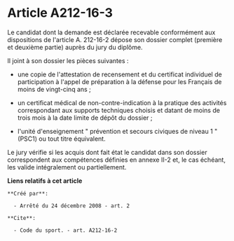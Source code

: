 # Article A212-16-3

Le candidat dont la demande est déclarée recevable conformément aux dispositions de l'article A. 212-16-2 dépose son dossier
complet (première et deuxième partie) auprès du jury du diplôme. 

Il joint à son dossier les pièces suivantes :

- une copie de l'attestation de recensement et du certificat individuel de participation à l'appel de préparation à la
défense pour les Français de moins de vingt-cinq ans ;

- un certificat médical de non-contre-indication à la pratique des activités correspondant aux supports techniques choisis et
datant de moins de trois mois à la date limite de dépôt du dossier ;

- l'unité d'enseignement " prévention et secours civiques de niveau 1 " (PSC1) ou tout titre équivalent. 

Le jury vérifie si les acquis dont fait état le candidat dans son dossier correspondent aux compétences définies en annexe
II-2 et, le cas échéant, les valide intégralement ou partiellement.

**Liens relatifs à cet article**

	**Créé par**:

	  - Arrêté du 24 décembre 2008 - art. 2

	**Cite**:

	  - Code du sport. - art. A212-16-2
